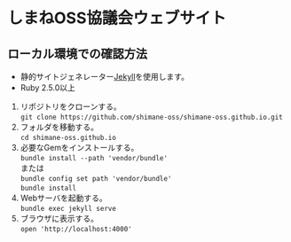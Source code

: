 # しまねOSS協議会ウェブサイト

## ローカル環境での確認方法

- 静的サイトジェネレーター[Jekyll](https://jekyllrb.com/)を使用します。
- Ruby 2.5.0以上

1. リポジトリをクローンする。  
`git clone https://github.com/shimane-oss/shimane-oss.github.io.git`  
2. フォルダを移動する。  
`cd shimane-oss.github.io`  
3. 必要なGemをインストールする。  
`bundle install --path 'vendor/bundle'`  
または  
`bundle config set path 'vendor/bundle'`  
`bundle install`  
4. Webサーバを起動する。  
`bundle exec jekyll serve`  
5. ブラウザに表示する。  
`open 'http://localhost:4000'`
